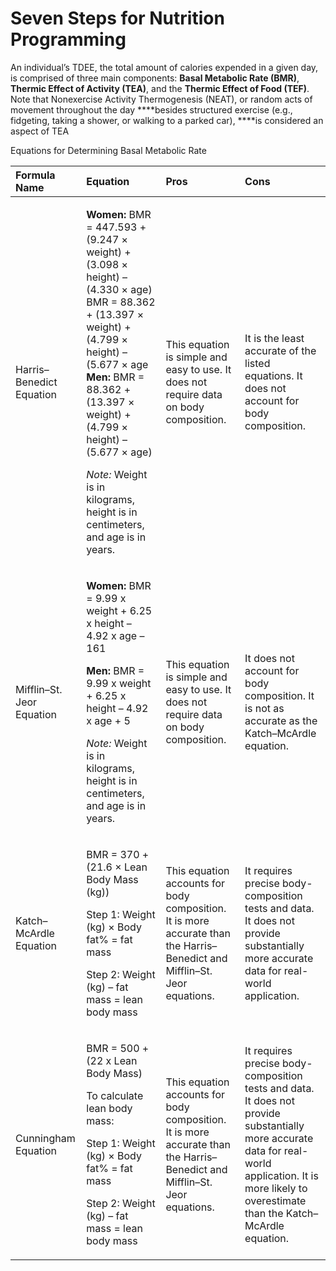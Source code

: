 # Seven Steps for Nutrition Programming

An individual’s TDEE, the total amount of calories expended in a given day, is comprised of three main components: **Basal Metabolic Rate \(BMR\)**, **Thermic Effect of Activity \(TEA\)**, and the **Thermic Effect of Food \(TEF\)**.   Note that Nonexercise Activity Thermogenesis \(NEAT\), or random acts of movement throughout the day ****besides structured exercise \(e.g., fidgeting, taking a shower, or walking to a parked car\), ****is considered an aspect of TEA 





Equations for Determining Basal Metabolic Rate

<table>
  <thead>
    <tr>
      <th style="text-align:left"><b>Formula Name</b>
      </th>
      <th style="text-align:left"><b>Equation</b>
      </th>
      <th style="text-align:left"><b>Pros</b>
      </th>
      <th style="text-align:left"><b>Cons</b>
      </th>
    </tr>
  </thead>
  <tbody>
    <tr>
      <td style="text-align:left">Harris&#x2013;Benedict Equation</td>
      <td style="text-align:left">
        <p><b>Women:</b> BMR = 447.593 + (9.247 &#xD7; weight) + (3.098 &#xD7; height)
          &#x2013; (4.330 &#xD7; age) BMR = 88.362 + (13.397 &#xD7; weight) + (4.799
          &#xD7; height) &#x2013; (5.677 &#xD7; age
          <br /><b>Men:</b> BMR = 88.362 + (13.397 &#xD7; weight) + (4.799 &#xD7; height)
          &#x2013; (5.677 &#xD7; age)</p>
        <p><em>Note: </em>Weight is in kilograms, height is in centimeters, and age
          is in years.</p>
      </td>
      <td style="text-align:left">This equation is simple and easy to use. It does not require data on body
        composition.</td>
      <td style="text-align:left">It is the least accurate of the listed equations. It does not account
        for body composition.</td>
    </tr>
    <tr>
      <td style="text-align:left">Mifflin&#x2013;St. Jeor Equation</td>
      <td style="text-align:left">
        <p><b>Women:</b> BMR = 9.99 x weight + 6.25 x height &#x2013; 4.92 x age &#x2013;
          161</p>
        <p><b>Men:</b> BMR = 9.99 x weight + 6.25 x height &#x2013; 4.92 x age + 5</p>
        <p><em>Note: </em>Weight is in kilograms, height is in centimeters, and age
          is in years.</p>
      </td>
      <td style="text-align:left">This equation is simple and easy to use. It does not require data on body
        composition.</td>
      <td style="text-align:left">It does not account for body composition. It is not as accurate as the
        Katch&#x2013;McArdle equation.</td>
    </tr>
    <tr>
      <td style="text-align:left">Katch&#x2013;McArdle Equation</td>
      <td style="text-align:left">
        <p>BMR = 370 + (21.6 &#xD7; Lean Body Mass (kg))</p>
        <p>Step 1: Weight (kg) &#xD7; Body fat% = fat mass</p>
        <p>Step 2: Weight (kg) &#x2013; fat mass = lean body mass</p>
      </td>
      <td style="text-align:left">This equation accounts for body composition. It is more accurate than
        the Harris&#x2013;Benedict and Mifflin&#x2013;St. Jeor equations.</td>
      <td
      style="text-align:left">It requires precise body-composition tests and data. It does not provide
        substantially more accurate data for real-world application.</td>
    </tr>
    <tr>
      <td style="text-align:left">Cunningham Equation</td>
      <td style="text-align:left">
        <p>BMR = 500 + (22 x Lean Body Mass)</p>
        <p>To calculate lean body mass:</p>
        <p>Step 1: Weight (kg) &#xD7; Body fat% = fat mass</p>
        <p>Step 2: Weight (kg) &#x2013; fat mass = lean body mass</p>
      </td>
      <td style="text-align:left">This equation accounts for body composition. It is more accurate than
        the Harris&#x2013;Benedict and Mifflin&#x2013;St. Jeor equations.</td>
      <td
      style="text-align:left">It requires precise body-composition tests and data. It does not provide
        substantially more accurate data for real-world application. It is more
        likely to overestimate than the Katch&#x2013;McArdle equation.</td>
    </tr>
  </tbody>
</table>

